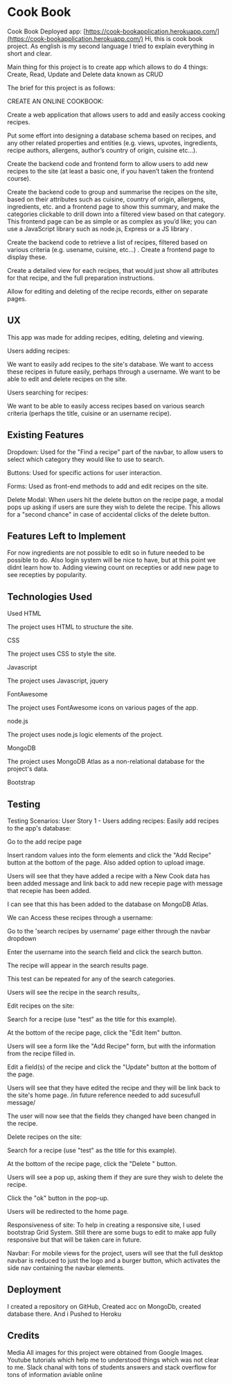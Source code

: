 

# Cook Book
Cook Book Deployed app: [https://cook-bookapplication.herokuapp.com/](https://cook-bookapplication.herokuapp.com/)
Hi, this is cook book project.
As english is my second language I tried to explain everything in short and clear.

Main thing for this project is to create app which allows to do 4 things:
Create, Read, Update and Delete data known as CRUD

The brief for this project is as follows:

CREATE AN ONLINE COOKBOOK:

Create a web application that allows users to add and easily access cooking recipes.

Put some effort into designing a database schema based on recipes, and any other related properties and entities (e.g. views, upvotes, ingredients, recipe authors, allergens, author’s country of origin, cuisine etc…).

Create the backend code and frontend form to allow users to add new recipes to the site (at least a basic one, if you haven’t taken the frontend course).

Create the backend code to group and summarise the recipes on the site, based on their attributes such as cuisine, country of origin, allergens, ingredients, etc. and a frontend page to show this summary, and make the categories clickable to drill down into a filtered view based on that category. This frontend page can be as simple or as complex as you’d like; you can use a JavaScript library such as node.js, Express or a JS library .

Create the backend code to retrieve a list of recipes, filtered based on various criteria (e.g. usename, cuisine, etc…) . Create a frontend page to display these.

Create a detailed view for each recipes, that would just show all attributes for that recipe, and the full preparation instructions.

Allow for editing and deleting of the recipe records, either on separate pages.

## UX

This app was made for adding recipes, editing, deleting and viewing.

Users adding recipes:

We want to easily add recipes to the site's database. We want to access these recipes in future easily, perhaps through a username.  We want to be able to edit and delete recipes on the site. 

Users searching for recipes:

We want to be able to easily access recipes based on various search criteria (perhaps the title, cuisine or an username recipe). 



##  Existing Features


Dropdown: Used for the "Find a recipe" part of the navbar, to allow users to select which category they would like to use to search.

Buttons: Used for specific actions for user interaction.

Forms: Used as front-end methods to add and edit recipes on the site.

Delete Modal: When users hit the delete button on the recipe page, a modal pops up asking if users are sure they wish to delete the recipe. This allows for a "second chance" in case of accidental clicks of the delete button.

##  Features Left to Implement


For now  ingredients are not possible to edit so in future needed to be possible to do.
Also login system will be nice to have, but at this point we didnt learn how to.
Adding viewing count on recepties or add new page to see recepties by popularity. 


## Technologies Used

Used HTML

The project uses HTML to structure the site.

CSS

The project uses CSS to style the site.

Javascript

The project uses Javascript, jquery 

FontAwesome

The project uses FontAwesome icons on various pages of the app.

node.js

The project uses node.js logic elements of the project.


MongoDB

The project uses MongoDB Atlas as a non-relational database for the project's data.

Bootstrap

## Testing


Testing Scenarios: User Story 1 - Users adding recipes: Easily add recipes to the app's database:

Go to the add recipe page 

Insert random values into the form elements and click the "Add Recipe" button at the bottom of the page. Also added option to upload image.

Users will see that they have added a recipe with a New Cook data has been added message and link back to add new recepie page with message that recepie has been added.

I can see that this has been added to the database on MongoDB Atlas.

We can Access these recipes  through a username:


Go to the 'search recipes by username' page either through the navbar dropdown

Enter the username into the search field and click the search button.

The recipe will appear in the search results page.

This test can be repeated for any of the search categories.

Users will see the recipe in the search results,.

Edit recipes on the site:

Search for a recipe (use "test" as the title for this example).


At the bottom of the recipe page, click the "Edit Item" button.

Users will see a form like the "Add Recipe" form, but with the information from the recipe filled in.

Edit a field(s) of the recipe and click the "Update" button at the bottom of the page.

Users will see that they have edited the recipe and they will be link back to the site's home page. /in future reference needed to add sucesufull message/

The user will now see that the fields they changed have been changed in the recipe. 

Delete recipes on the site:

Search for a recipe (use "test" as the title for this example).

At the bottom of the recipe page, click the "Delete " button.

Users will see a  pop up, asking them if they are sure they wish to delete the recipe.

Click the "ok" button in the pop-up.

Users will be redirected to the home page.


Responsiveness of site: To help in creating a responsive site, I used bootstrap Grid System.  Still there are some bugs to edit to make app fully responsive but that 
will be taken care in future.

Navbar: For mobile views for the project, users will see that the full desktop navbar is reduced to just the logo and a burger button, which activates the side nav containing the navbar elements.




## Deployment

I created a repository on GitHub,
Created acc on MongoDb, created database there.
And i Pushed to Heroku

## Credits

Media All images for this project were obtained from Google Images.
Youtube tutorials which help me to understood things which was not clear to me.
Slack chanal with tons of students answers
and stack overflow for tons of information aviable online
